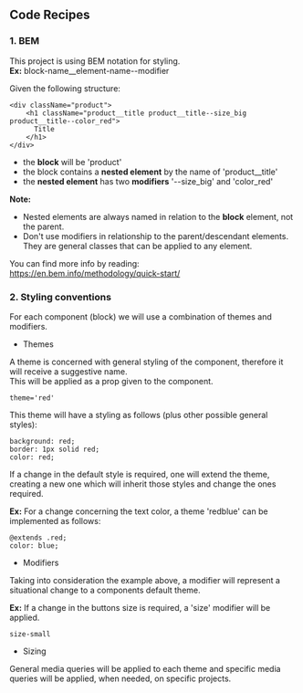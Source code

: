 ## Code Recipes

### 1. BEM
This project is using BEM notation for styling. <br/>
**Ex:**
block-name__element-name--modifier

Given the following structure:
```
<div className="product">
    <h1 className="product__title product__title--size_big product__title--color_red">
      Title
    </h1>
</div>
```

- the **block** will be 'product'
- the block contains a **nested element** by the name of 'product__title'
- the **nested element** has two **modifiers** '--size_big' and 'color_red'

**Note:**
- Nested elements are always named in relation to the **block** element, not the parent.
- Don't use modifiers in relationship to the parent/descendant elements. They are general classes that can be applied to any element.

You can find more info by reading: <br/>
https://en.bem.info/methodology/quick-start/

### 2. Styling conventions

For each component (block) we will use a combination of themes and modifiers.

- Themes

A theme is concerned with general styling of the component, therefore it will receive a suggestive name.<br/>
This will be applied as a prop given to the component.

```
theme='red'
```

This theme will have a styling as follows (plus other possible general styles):
```
background: red;
border: 1px solid red;
color: red;
```

If a change in the default style is required, one will extend the theme, creating a new one which will inherit those styles and change the ones required.

**Ex:**
For a change concerning the text color, a theme 'redblue' can be implemented as follows:
```
@extends .red;
color: blue;
```

- Modifiers

Taking into consideration the example above, a modifier will represent a situational change to a components default theme.

**Ex:**
If a change in the buttons size is required, a 'size' modifier will be applied.
```
size-small
```

- Sizing

General media queries will be applied to each theme and specific media queries will be applied, when needed, on specific projects.
